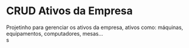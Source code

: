 # CRUD Ativos da Empresa<br/>
Projetinho para gerenciar os ativos da empresa, ativos como: máquinas, equipamentos, computadores, mesas...<br/>
s
